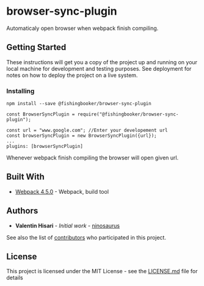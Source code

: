 # browser-sync-plugin

Automaticaly open browser when webpack finish compiling.

## Getting Started

These instructions will get you a copy of the project up and running on your local machine for development and testing purposes. See deployment for notes on how to deploy the project on a live system.

### Installing

```
npm install --save @fishingbooker/browser-sync-plugin
```

```
const BrowserSyncPlugin = require("@fishingbooker/browser-sync-plugin");

const url = "www.google.com"; //Enter your developement url
const browserSyncPlugin = new BrowserSyncPlugin({url});
...
plugins: [browserSyncPlugin]
```


Whenever webpack finish compiling the browser will open given url.
## Built With

* [Webpack 4.5.0](https://webpack.js.org/configuration/) - Webpack, build tool

## Authors

* **Valentin Hisari** - *Initial work* - [ninosaurus](https://github.com/ninosaurus)

See also the list of [contributors](https://github.com/your/project/contributors) who participated in this project.

## License

This project is licensed under the MIT License - see the [LICENSE.md](LICENSE.md) file for details